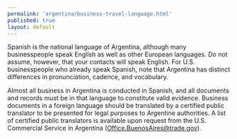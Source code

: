 ```yaml
---
permalink: 'argentina/business-travel-language.html'
published: true
layout: default
---
```

Spanish is the national language of Argentina, although many businesspeople speak English as well as other European languages. Do not assume, however, that your contacts will speak English. For U.S. businesspeople who already speak Spanish, note that Argentina has distinct differences in pronunciation, cadence, and vocabulary.

Almost all business in Argentina is conducted in Spanish, and all documents and records must be in that language to constitute valid evidence. Business documents in a foreign language should be translated by a certified public translator to be presented for legal purposes to Argentine authorities. A list of certified public translators is available upon request from the U.S. Commercial Service in Argentina ([Office.BuenosAires@trade.gov](Office.BuenosAires@trade.gov)).
